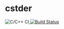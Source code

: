 # cstder 
![C/C++ CI](https://github.com/cstder/cstder/workflows/C/C++%20CI/badge.svg)[
![Build Status](https://dev.azure.com/cstder/cstder/_apis/build/status/cstder?branchName=master)](https://dev.azure.com/cstder/cstder/_build/latest?definitionId=1&branchName=master)